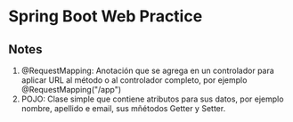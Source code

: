 # Spring Boot Web Practice

## Notes 
1. @RequestMapping: Anotación que se agrega en un controlador para aplicar URL al método o al controlador completo, por ejemplo @RequestMapping("/app")
2. POJO: Clase simple que contiene atributos para sus datos, por ejemplo nombre, apellido e email, sus mñétodos Getter y Setter.
